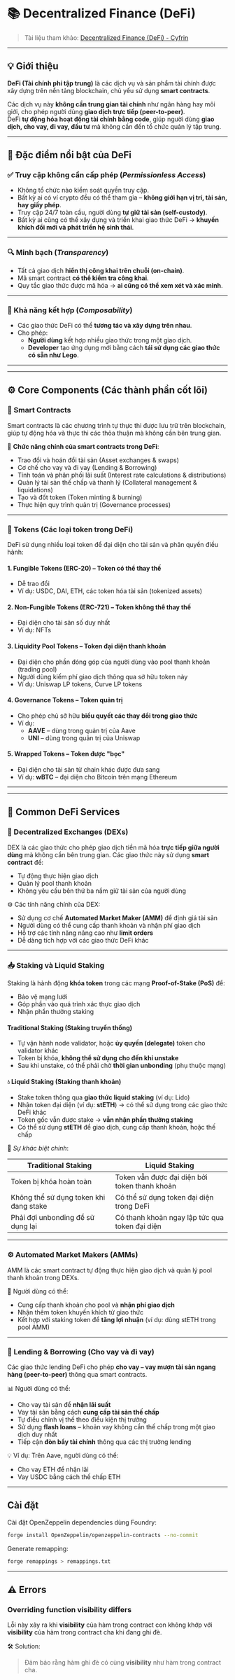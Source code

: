 # 📚 Decentralized Finance (DeFi)
> Tài liệu tham khảo: [Decentralized Finance (DeFi) - Cyfrin](https://www.cyfrin.io/glossary/decentralized-finance-defi)

---

## 💡 Giới thiệu

**DeFi (Tài chính phi tập trung)** là các dịch vụ và sản phẩm tài chính được xây dựng trên nền tảng blockchain, chủ yếu sử dụng **smart contracts**.

Các dịch vụ này **không cần trung gian tài chính** như ngân hàng hay môi giới, cho phép người dùng **giao dịch trực tiếp (peer-to-peer)**.  
DeFi **tự động hóa hoạt động tài chính bằng code**, giúp người dùng **giao dịch, cho vay, đi vay, đầu tư** mà không cần đến tổ chức quản lý tập trung.

---

## 🧬 Đặc điểm nổi bật của DeFi

### ✅ Truy cập không cần cấp phép (*Permissionless Access*)

- Không tổ chức nào kiểm soát quyền truy cập.
- Bất kỳ ai có ví crypto đều có thể tham gia – **không giới hạn vị trí, tài sản, hay giấy phép**.
- Truy cập 24/7 toàn cầu, người dùng **tự giữ tài sản (self-custody)**.
- Bất kỳ ai cũng có thể xây dựng và triển khai giao thức DeFi → **khuyến khích đổi mới và phát triển hệ sinh thái**.

---

### 🔍 Minh bạch (*Transparency*)

- Tất cả giao dịch **hiển thị công khai trên chuỗi (on-chain)**.
- Mã smart contract **có thể kiểm tra công khai**.
- Quy tắc giao thức được mã hóa → **ai cũng có thể xem xét và xác minh**.

---

### 🧩 Khả năng kết hợp (*Composability*)

- Các giao thức DeFi có thể **tương tác và xây dựng trên nhau**.
- Cho phép:
    - **Người dùng** kết hợp nhiều giao thức trong một giao dịch.
    - **Developer** tạo ứng dụng mới bằng cách **tái sử dụng các giao thức có sẵn như Lego**.

---

---

## ⚙️ Core Components (Các thành phần cốt lõi)

### 📜 Smart Contracts

Smart contracts là các chương trình tự thực thi được lưu trữ trên blockchain, giúp tự động hóa và thực thi các thỏa thuận mà không cần bên trung gian.

🔧 **Chức năng chính của smart contracts trong DeFi**:

- Trao đổi và hoán đổi tài sản (Asset exchanges & swaps)
- Cơ chế cho vay và đi vay (Lending & Borrowing)
- Tính toán và phân phối lãi suất (Interest rate calculations & distributions)
- Quản lý tài sản thế chấp và thanh lý (Collateral management & liquidations)
- Tạo và đốt token (Token minting & burning)
- Thực hiện quy trình quản trị (Governance processes)

---

### 💠 Tokens (Các loại token trong DeFi)

DeFi sử dụng nhiều loại token để đại diện cho tài sản và phân quyền điều hành:

#### 1. Fungible Tokens (ERC-20) – Token có thể thay thế
- Dễ trao đổi
- Ví dụ: USDC, DAI, ETH, các token hóa tài sản (tokenized assets)

#### 2. Non-Fungible Tokens (ERC-721) – Token không thể thay thế
- Đại diện cho tài sản số duy nhất
- Ví dụ: NFTs

#### 3. Liquidity Pool Tokens – Token đại diện thanh khoản
- Đại diện cho phần đóng góp của người dùng vào pool thanh khoản (trading pool)
- Người dùng kiếm phí giao dịch thông qua sở hữu token này
- Ví dụ: Uniswap LP tokens, Curve LP tokens

#### 4. Governance Tokens – Token quản trị
- Cho phép chủ sở hữu **biểu quyết các thay đổi trong giao thức**
- Ví dụ:
    - **AAVE** – dùng trong quản trị của Aave
    - **UNI** – dùng trong quản trị của Uniswap

#### 5. Wrapped Tokens – Token được "bọc"
- Đại diện cho tài sản từ chain khác được đưa sang
- Ví dụ: **wBTC** – đại diện cho Bitcoin trên mạng Ethereum

---

---

## 💼 Common DeFi Services

### 🔁 Decentralized Exchanges (DEXs)

DEX là các giao thức cho phép giao dịch tiền mã hóa **trực tiếp giữa người dùng** mà không cần bên trung gian. Các giao thức này sử dụng **smart contract** để:

- Tự động thực hiện giao dịch
- Quản lý pool thanh khoản
- Không yêu cầu bên thứ ba nắm giữ tài sản của người dùng

⚙️ Các tính năng chính của DEX:

- Sử dụng cơ chế **Automated Market Maker (AMM)** để định giá tài sản
- Người dùng có thể cung cấp thanh khoản và nhận phí giao dịch
- Hỗ trợ các tính năng nâng cao như **limit orders**
- Dễ dàng tích hợp với các giao thức DeFi khác

---

### 📥 Staking và Liquid Staking

Staking là hành động **khóa token** trong các mạng **Proof-of-Stake (PoS)** để:

- Bảo vệ mạng lưới
- Góp phần vào quá trình xác thực giao dịch
- Nhận phần thưởng staking

#### Traditional Staking (Staking truyền thống)

- Tự vận hành node validator, hoặc **ủy quyền (delegate)** token cho validator khác
- Token bị khóa, **không thể sử dụng cho đến khi unstake**
- Sau khi unstake, có thể phải chờ **thời gian unbonding** (phụ thuộc mạng)

#### 💧 Liquid Staking (Staking thanh khoản)

- Stake token thông qua **giao thức liquid staking** (ví dụ: Lido)
- Nhận token đại diện (ví dụ: **stETH**) → có thể sử dụng trong các giao thức DeFi khác
- Token gốc vẫn được stake → **vẫn nhận phần thưởng staking**
- Có thể sử dụng **stETH** để giao dịch, cung cấp thanh khoản, hoặc thế chấp

📌 *Sự khác biệt chính*:

| Traditional Staking | Liquid Staking |
|---------------------|----------------|
| Token bị khóa hoàn toàn | Token vẫn được đại diện bởi token thanh khoản |
| Không thể sử dụng token khi đang stake | Có thể sử dụng token đại diện trong DeFi |
| Phải đợi unbonding để sử dụng lại | Có thanh khoản ngay lập tức qua token đại diện |

---

### ⚙️ Automated Market Makers (AMMs)

AMM là các smart contract tự động thực hiện giao dịch và quản lý pool thanh khoản trong DEXs.

👥 Người dùng có thể:

- Cung cấp thanh khoản cho pool và **nhận phí giao dịch**
- Nhận thêm token khuyến khích từ giao thức
- Kết hợp với staking token để **tăng lợi nhuận** (ví dụ: dùng stETH trong pool AMM)

---

### 💸 Lending & Borrowing (Cho vay và đi vay)

Các giao thức lending DeFi cho phép **cho vay – vay mượn tài sản ngang hàng (peer-to-peer)** thông qua smart contracts.

📊 Người dùng có thể:

- Cho vay tài sản để **nhận lãi suất**
- Vay tài sản bằng cách **cung cấp tài sản thế chấp**
- Tự điều chỉnh vị thế theo điều kiện thị trường
- Sử dụng **flash loans** – khoản vay không cần thế chấp trong một giao dịch duy nhất
- Tiếp cận **đòn bẩy tài chính** thông qua các thị trường lending

💡 Ví dụ: Trên Aave, người dùng có thể:
- Cho vay ETH để nhận lãi
- Vay USDC bằng cách thế chấp ETH

---
## Cài đặt

Cài đặt OpenZeppelin dependencies dùng Foundry:
```bash
forge install OpenZeppelin/openzeppelin-contracts --no-commit
```

Generate remapping:
```bash
forge remappings > remappings.txt
```

---
## ⚠️ Errors

### Overriding function visibility differs
Lỗi này xảy ra khi **visibility** của hàm trong contract con không khớp với **visibility** của hàm trong contract cha khi đang ghi đè.

🛠️ Solution: 
> Đảm bảo rằng hàm ghi đè có cùng **visibility** như hàm trong contract cha.
